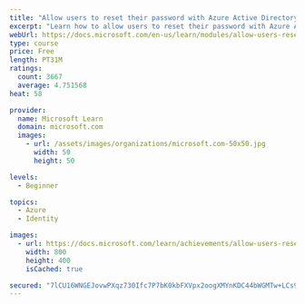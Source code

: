 ```yaml
---
title: "Allow users to reset their password with Azure Active Directory self-service password reset"
excerpt: "Learn how to allow users to reset their password with Azure Active Directory self-service password reset."
webUrl: https://docs.microsoft.com/en-us/learn/modules/allow-users-reset-their-password/
type: course
price: Free
length: PT31M
ratings:
  count: 3667
  average: 4.751568
heat: 58

provider:
  name: Microsoft Learn
  domain: microsoft.com
  images:
    - url: /assets/images/organizations/microsoft.com-50x50.jpg
      width: 50
      height: 50

levels:
  - Beginner

topics:
  - Azure
  - Identity

images:
  - url: https://docs.microsoft.com/learn/achievements/allow-users-reset-their-password-social.png
    width: 800
    height: 400
    isCached: true

secured: "7lCU16WNGEJovwPXqz730Ifc7P7bK0kbFXVpx2oogXMYnKDC44bWGMTw+LCs9VtKziKGkBZukLYx68CTdQnnmYQami5e9bA3M6ioEzyDqYuPjGO1x8mSEaT5mTc1TS/5pSSOgW+ECzaxZOR8mOBhSHbZiq8zDjVMb0m8/MtQN2bgayv/SGfZhpTNCLJf4DqvmXWSgbTj3KALOxStpo/vhrKrlvkgh90aAl15q1C6y8GE+vbv8qgFeON4aPePuX5wVojQD4tgdGLQ+WySxVb+HgqjmMnI8QaXl1nlPONLcroxcfnBtTsNBI7q+ugIU71QDT86Ox5KZdkKBWBF8tMxMEM7PcOXirAxHm+zK/+/FBp/OJKQOc4MzLwyeVrxPsK1sjK4y2mn1Z1vk8d4J1H6gSrfI7oDyTmmmGrfl+Xn8YQ=;VJeMi1V5rFqWfY2rbnTMRw=="
---
```


